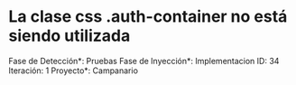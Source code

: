 # La clase css .auth-container no está siendo utilizada

Fase de Detección*: Pruebas
Fase de Inyección*: Implementacion
ID: 34
Iteración: 1
Proyecto*: Campanario